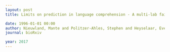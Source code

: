 ```yaml
---
layout: post
title: Limits on prediction in language comprehension - A multi-lab failure to replicate evidence for probabilistic pre-activation of phonology

date: 1996-01-01 00:00
author: Nieuwland, Mante and Politzer-Ahles, Stephen and Heyselaar, Evelien and Segaert, Katrien and Darley, Emily and Kazanina, Nina and Von Grebmer Zu Wolfsthurn, Sarah and Bartolozzi, Federica and Kogan, Vita and Ito, Aine and Mézière, Diane and Barr, Dale J and Rousselet, Guillaume and Ferguson, Heather J and Busch-Moreno, Simon and Fu, Xiao and Tuomainen, Jyrki and Kulakova, Eugenia and Husband, E Matthew and Donaldson, David I and Kohút, Zdenko and Rueschemeyer, Shirley-Ann and Huettig, Falk
journal: bioRxiv

year: 2017
---
```



